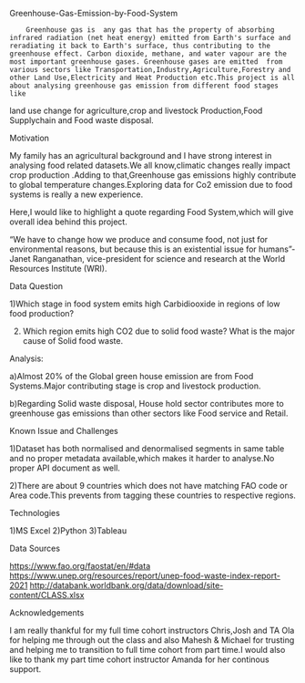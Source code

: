 Greenhouse-Gas-Emission-by-Food-System
		
		Greenhouse gas is  any gas that has the property of absorbing infrared radiation (net heat energy) emitted from Earth's surface and reradiating it back to Earth's surface, thus contributing to the greenhouse effect. Carbon dioxide, methane, and water vapour are the most important greenhouse gases. Greenhouse gases are emitted  from various sectors like Transportation,Industry,Agriculture,Forestry and other Land Use,Electricity and Heat Production etc.This project is all about analysing greenhouse gas emission from different food stages like
land use change for agriculture,crop and livestock Production,Food Supplychain and Food waste disposal.

Motivation

My family has an agricultural background and I have strong interest in analysing food related datasets.We all know,climatic changes really impact crop production .Adding to that,Greenhouse gas emissions highly contribute to global temperature changes.Exploring data for Co2 emission due to food systems is really a new experience.

Here,I would like to highlight a quote regarding Food System,which will give overall idea behind this project.

“We have to change how we produce and consume food, not just for environmental reasons, but because this is an existential issue for humans”- Janet Ranganathan, vice-president for science and research at the World Resources Institute (WRI).


Data Question

1)Which stage in food system emits high Carbidiooxide in regions of low food production?

2) Which region emits high CO2 due to solid food waste? What is the major cause of Solid food waste.

Analysis:

a)Almost 20% of the Global green house emission are from Food Systems.Major contributing stage is crop and livestock production.

b)Regarding Solid waste disposal, House hold sector contributes more to greenhouse gas emissions than other sectors like Food service and Retail.



Known Issue and Challenges

1)Dataset has both normalised and denormalised segments in same table and no proper metadata available,which makes it harder to analyse.No proper API document as well.

2)There are about 9 countries which does not have matching FAO code or Area code.This prevents from tagging these countries to respective regions.



Technologies

1)MS Excel
2)Python
3)Tableau


Data Sources

https://www.fao.org/faostat/en/#data
https://www.unep.org/resources/report/unep-food-waste-index-report-2021
http://databank.worldbank.org/data/download/site-content/CLASS.xlsx


Acknowledgements

I am really thankful for my full time cohort instructors Chris,Josh and TA Ola for helping me through out the class and also Mahesh & Michael for trusting and helping me to transition to full time cohort from part time.I would also like to thank my part time cohort instructor Amanda for her continous support.

 
